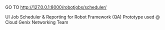 GO TO http://127.0.0.1:8000/robotjobs/scheduler/

UI Job Scheduler & Reporting for Robot Framework (QA) 
Prototype used @ Cloud Genix Networking Team  
